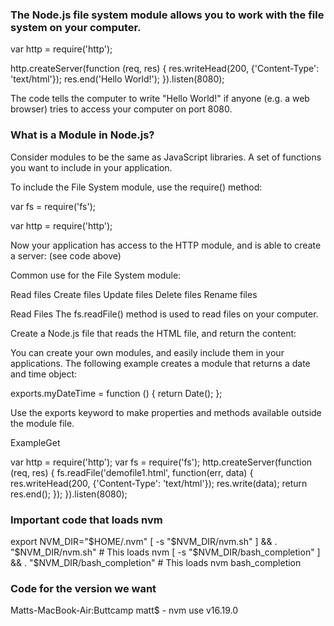 ### The Node.js file system module allows you to work with the file system on your computer.

var http = require('http');

http.createServer(function (req, res) {
  res.writeHead(200, {'Content-Type': 'text/html'});
  res.end('Hello World!');
}).listen(8080);

The code tells the computer to write "Hello World!" if anyone (e.g. a web browser) tries to access your computer on port 8080.


### What is a Module in Node.js?

Consider modules to be the same as JavaScript libraries.
A set of functions you want to include in your application.

To include the File System module, use the require() method:

var fs = require('fs');

var http = require('http');

Now your application has access to the HTTP module, and is able to create a server:
(see code above)

Common use for the File System module:

Read files
Create files
Update files
Delete files
Rename files

Read Files
The fs.readFile() method is used to read files on your computer.

Create a Node.js file that reads the HTML file, and return the content:

You can create your own modules, and easily include them in your applications.
The following example creates a module that returns a date and time object:

exports.myDateTime = function () {
  return Date();
};

Use the exports keyword to make properties and methods available outside the module file.

ExampleGet


var http = require('http');
var fs = require('fs');
http.createServer(function (req, res) {
  fs.readFile('demofile1.html', function(err, data) {
    res.writeHead(200, {'Content-Type': 'text/html'});
    res.write(data);
    return res.end();
  });
}).listen(8080);

### Important code that loads nvm

export NVM_DIR="$HOME/.nvm"
  [ -s "$NVM_DIR/nvm.sh" ] && \. "$NVM_DIR/nvm.sh"  # This loads nvm
  [ -s "$NVM_DIR/bash_completion" ] && \. "$NVM_DIR/bash_completion"  # This loads nvm bash_completion

### Code for the version we want

Matts-MacBook-Air:Buttcamp matt$  -  nvm use v16.19.0